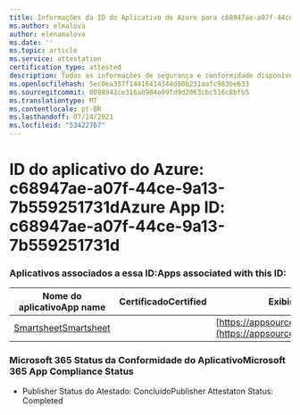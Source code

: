 ```yaml
---
title: Informações da ID do Aplicativo do Azure para c68947ae-a07f-44ce-9a13-7b559251731d
ms.author: elmalova
author: elenamalova
ms.date: ''
ms.topic: article
ms.service: attestation
certification_type: attested
description: Todas as informações de segurança e conformidade disponíveis para c68947ae-a07f-44ce-9a13-7b559251731d.
ms.openlocfilehash: 5ec0ea337f14416414344d80b231aafc9836e633
ms.sourcegitcommit: 0098942ce316ab984e09fd9d2063cbc516c8bfb5
ms.translationtype: MT
ms.contentlocale: pt-BR
ms.lasthandoff: 07/14/2021
ms.locfileid: "53422767"
---
```

# <a name="azure-app-id-c68947ae-a07f-44ce-9a13-7b559251731d"></a><span data-ttu-id="4efa2-103">ID do aplicativo do Azure: c68947ae-a07f-44ce-9a13-7b559251731d</span><span class="sxs-lookup"><span data-stu-id="4efa2-103">Azure App ID: c68947ae-a07f-44ce-9a13-7b559251731d</span></span>


### <a name="apps-associated-with-this-id"></a><span data-ttu-id="4efa2-104">Aplicativos associados a essa ID:</span><span class="sxs-lookup"><span data-stu-id="4efa2-104">Apps associated with this ID:</span></span>
| <span data-ttu-id="4efa2-105">**Nome do aplicativo**</span><span class="sxs-lookup"><span data-stu-id="4efa2-105">**App name**</span></span> | <span data-ttu-id="4efa2-106">**Certificado**</span><span class="sxs-lookup"><span data-stu-id="4efa2-106">**Certified**</span></span> | <span data-ttu-id="4efa2-107">**Exibir no AppSource**</span><span class="sxs-lookup"><span data-stu-id="4efa2-107">**View in AppSource**</span></span> |
|-|-|-|
| [<span data-ttu-id="4efa2-108">Smartsheet</span><span class="sxs-lookup"><span data-stu-id="4efa2-108">Smartsheet</span></span>](https://docs.microsoft.com/en-us/microsoft-365-app-certification/forward/WA104380975) |  | [https://appsource.microsoft.com/product/office/WA104380975](https://appsource.microsoft.com/product/office/WA104380975) |

### <a name="microsoft-365-app-compliance-status"></a><span data-ttu-id="4efa2-109">Microsoft 365 Status da Conformidade do Aplicativo</span><span class="sxs-lookup"><span data-stu-id="4efa2-109">Microsoft 365 App Compliance Status</span></span>
- <span data-ttu-id="4efa2-110">Publisher Status do Atestado: Concluído</span><span class="sxs-lookup"><span data-stu-id="4efa2-110">Publisher Attestaton Status: Completed</span></span>
